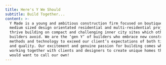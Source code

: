 ```yaml
---
title: Here's Y We Should
subtitle: Build Together...
content: >-
  Y Made is a young and ambitious construction firm focused on boutique to
  medium sized design orientated residential and multi-residential projects. We
  thrive building on compact and challenging inner city sites which other
  builders avoid. We are the ‘gen Y’ of builders who embrace new construction
  methods and technology to exceed our client’s expectations of both time, cost
  and quality. Our excitement and genuine passion for building comes when
  working together with clients and designers to create unique homes that we
  would want to call our own!
---
```


